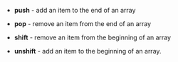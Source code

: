 - **push** - add an item to the end of an array

- **pop** - remove an item from the end of an array

- **shift** - remove an item from the beginning of an array

- **unshift** - add an item to the beginning of an array.
